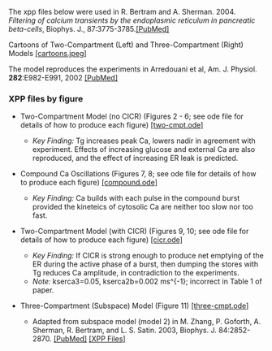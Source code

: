 The xpp files below were used in R. Bertram and A. Sherman. 2004. *Filtering of calcium transients by the endoplasmic reticulum in pancreatic beta-cells*, Biophys. J., 87:3775-3785.[[PubMed]](https://pubmed.ncbi.nlm.nih.gov/15465863/)

Cartoons of Two-Compartment (Left) and Three-Compartment (Right) Models [[cartoons.jpeg]](cartoons.jpeg)

The model reproduces the experiments in Arredouani et al, Am. J. Physiol. __282__:E982-E991, 2002 [[PubMed]](https://pubmed.ncbi.nlm.nih.gov/12401716/)

### XPP files by figure


* Two-Compartment Model (no CICR) (Figures 2 - 6; see ode file for details of how to produce each figure) [[two-cmpt.ode]](two-cmpt.ode)
   * *Key Finding:* Tg increases peak Ca, lowers nadir in agreement with experiment.
Effects of increasing glucose and external Ca are also reproduced, and the effect of increasing ER leak is predicted.

* Compound Ca Oscillations (Figures 7, 8; see ode file for details of how to produce each figure) [[compound.ode]](compound.ode)
   * *Key Finding:* Ca builds with each pulse in the compound burst provided the kineteics of cytosolic Ca are neither too slow nor too fast.

* Two-Compartment Model (with CICR) (Figures 9, 10; see ode file for details of how to produce each figure) [[cicr.ode]](cicr.ode)
   * *Key Finding:* If CICR is strong enough to produce net emptying of the ER during the active phase of a burst, then dumping the stores with Tg reduces Ca amplitude, in contradiction to the experiments.
   * *Note:* kserca3=0.05, kserca2b=0.002 ms^{-1}; incorrect in Table 1 of paper.

* Three-Compartment (Subspace) Model (Figure 11) [[three-cmpt.ode]](three-cmpt.ode)
   * Adapted from subspace model (model 2) in M. Zhang, P. Goforth, A. Sherman, R. Bertram, and L. S. Satin. 2003, Biophys. J. 84:2852-2870. [[PubMed]](https://pubmed.ncbi.nlm.nih.gov/12719219/) [[XPP Files]](../Subspace)
